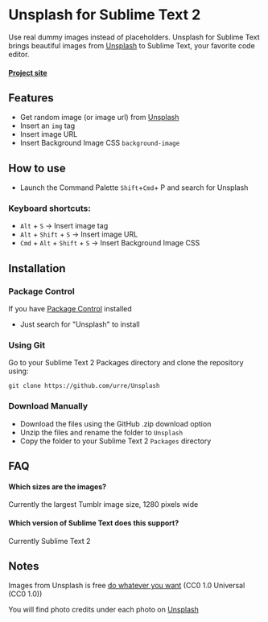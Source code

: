 Unsplash for Sublime Text 2
=============================

Use real dummy images instead of placeholders. Unsplash for Sublime Text brings beautiful images from [Unsplash](http://unsplash.com)
to Sublime Text, your favorite code editor.

#### [Project site](http://labs.urre.me/unsplash/)

## Features
* Get random image (or image url) from [Unsplash](http://unsplash.com)
* Insert an `img` tag
* Insert image URL
* Insert Background Image CSS `background-image`

## How to use
* Launch the Command Palette `Shift`+`Cmd`+ P and search for Unsplash

### Keyboard shortcuts:

* `Alt` + `S` → Insert image tag
* `Alt` + `Shift` + `S` → Insert image URL
* `Cmd` + `Alt` + `Shift` + `S` → Insert Background Image CSS

## Installation

### Package Control

If you have [Package Control](http://wbond.net/sublime_packages/package_control) installed

* Just search for "Unsplash" to install

### Using Git
Go to your Sublime Text 2 Packages directory and clone the repository using:

    git clone https://github.com/urre/Unsplash

### Download Manually

* Download the files using the GitHub .zip download option
* Unzip the files and rename the folder to `Unsplash`
* Copy the folder to your Sublime Text 2 `Packages` directory

## FAQ

#### Which sizes are the images?
Currently the largest Tumblr image size, 1280 pixels wide

#### Which version of Sublime Text does this support?
Currently Sublime Text 2

## Notes

Images from Unsplash is free [do whatever you want](http://creativecommons.org/publicdomain/zero/1.0) (CC0 1.0 Universal (CC0 1.0))

You will find photo credits under each photo on [Unsplash](http://unsplash.com)
